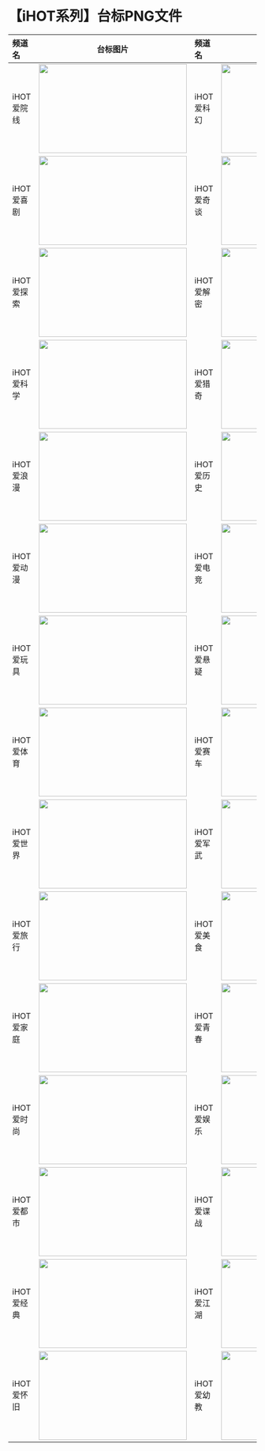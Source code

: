 # 【iHOT系列】台标PNG文件
|频道名|台标图片|频道名|台标图片|
|:---|:---:|:---|:---:|
|iHOT爱院线|<img src="https://raw.githubusercontent.com/wanglindl/TVLogo/main/img/ihot01.png" width="300" height="180">|iHOT爱科幻|<img src="https://raw.githubusercontent.com/wanglindl/TVLogo/main/img/ihot02.png" width="300" height="180">|
|iHOT爱喜剧|<img src="https://raw.githubusercontent.com/wanglindl/TVLogo/main/img/ihot03.png" width="300" height="180">|iHOT爱奇谈|<img src="https://raw.githubusercontent.com/wanglindl/TVLogo/main/img/ihot04.png" width="300" height="180">|
|iHOT爱探索|<img src="https://raw.githubusercontent.com/wanglindl/TVLogo/main/img/ihot05.png" width="300" height="180">|iHOT爱解密|<img src="https://raw.githubusercontent.com/wanglindl/TVLogo/main/img/ihot06.png" width="300" height="180">|
|iHOT爱科学|<img src="https://raw.githubusercontent.com/wanglindl/TVLogo/main/img/ihot07.png" width="300" height="180">|iHOT爱猎奇|<img src="https://raw.githubusercontent.com/wanglindl/TVLogo/main/img/ihot08.png" width="300" height="180">|
|iHOT爱浪漫|<img src="https://raw.githubusercontent.com/wanglindl/TVLogo/main/img/ihot09.png" width="300" height="180">|iHOT爱历史|<img src="https://raw.githubusercontent.com/wanglindl/TVLogo/main/img/ihot10.png" width="300" height="180">|
|iHOT爱动漫|<img src="https://raw.githubusercontent.com/wanglindl/TVLogo/main/img/ihot11.png" width="300" height="180">|iHOT爱电竞|<img src="https://raw.githubusercontent.com/wanglindl/TVLogo/main/img/ihot12.png" width="300" height="180">|
|iHOT爱玩具|<img src="https://raw.githubusercontent.com/wanglindl/TVLogo/main/img/ihot13.png" width="300" height="180">|iHOT爱悬疑|<img src="https://raw.githubusercontent.com/wanglindl/TVLogo/main/img/ihot14.png" width="300" height="180">|
|iHOT爱体育|<img src="https://raw.githubusercontent.com/wanglindl/TVLogo/main/img/ihot15.png" width="300" height="180">|iHOT爱赛车|<img src="https://raw.githubusercontent.com/wanglindl/TVLogo/main/img/ihot16.png" width="300" height="180">|
|iHOT爱世界|<img src="https://raw.githubusercontent.com/wanglindl/TVLogo/main/img/ihot17.png" width="300" height="180">|iHOT爱军武|<img src="https://raw.githubusercontent.com/wanglindl/TVLogo/main/img/ihot18.png" width="300" height="180">|
|iHOT爱旅行|<img src="https://raw.githubusercontent.com/wanglindl/TVLogo/main/img/ihot19.png" width="300" height="180">|iHOT爱美食|<img src="https://raw.githubusercontent.com/wanglindl/TVLogo/main/img/ihot20.png" width="300" height="180">|
|iHOT爱家庭|<img src="https://raw.githubusercontent.com/wanglindl/TVLogo/main/img/ihot21.png" width="300" height="180">|iHOT爱青春|<img src="https://raw.githubusercontent.com/wanglindl/TVLogo/main/img/ihot22.png" width="300" height="180">|
|iHOT爱时尚|<img src="https://raw.githubusercontent.com/wanglindl/TVLogo/main/img/ihot23.png" width="300" height="180">|iHOT爱娱乐|<img src="https://raw.githubusercontent.com/wanglindl/TVLogo/main/img/ihot24.png" width="300" height="180">|
|iHOT爱都市|<img src="https://raw.githubusercontent.com/wanglindl/TVLogo/main/img/ihot25.png" width="300" height="180">|iHOT爱谍战|<img src="https://raw.githubusercontent.com/wanglindl/TVLogo/main/img/ihot26.png" width="300" height="180">|
|iHOT爱经典|<img src="https://raw.githubusercontent.com/wanglindl/TVLogo/main/img/ihot27.png" width="300" height="180">|iHOT爱江湖|<img src="https://raw.githubusercontent.com/wanglindl/TVLogo/main/img/ihot28.png" width="300" height="180">|
|iHOT爱怀旧|<img src="https://raw.githubusercontent.com/wanglindl/TVLogo/main/img/ihot29.png" width="300" height="180">|iHOT爱幼教|<img src="https://raw.githubusercontent.com/wanglindl/TVLogo/main/img/ihot30.png" width="300" height="180">|
